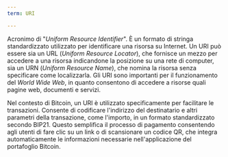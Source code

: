 ```yaml
---
term: URI

---
```

Acronimo di "*Uniform Resource Identifier*". È un formato di stringa standardizzato utilizzato per identificare una risorsa su Internet. Un URI può essere sia un URL (*Uniform Resource Locator*), che fornisce un mezzo per accedere a una risorsa indicandone la posizione su una rete di computer, sia un URN (*Uniform Resource Name*), che nomina la risorsa senza specificare come localizzarla. Gli URI sono importanti per il funzionamento del *World Wide Web*, in quanto consentono di accedere a risorse quali pagine web, documenti e servizi.

Nel contesto di Bitcoin, un URI è utilizzato specificamente per facilitare le transazioni. Consente di codificare l'indirizzo del destinatario e altri parametri della transazione, come l'importo, in un formato standardizzato secondo BIP21. Questo semplifica il processo di pagamento consentendo agli utenti di fare clic su un link o di scansionare un codice QR, che integra automaticamente le informazioni necessarie nell'applicazione del portafoglio Bitcoin.